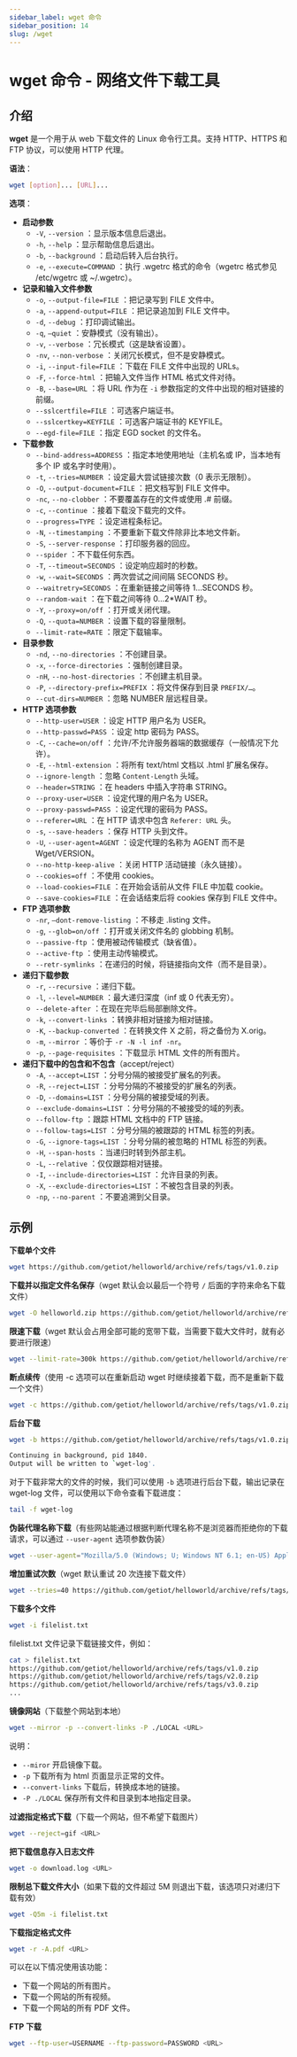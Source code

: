 ```yaml
---
sidebar_label: wget 命令
sidebar_position: 14
slug: /wget
---
```


# wget 命令 - 网络文件下载工具



## 介绍

**wget** 是一个用于从 web 下载文件的 Linux 命令行工具。支持 HTTP、HTTPS 和 FTP 协议，可以使用 HTTP 代理。

**语法**：

```bash
wget [option]... [URL]...
```

**选项**：

- **启动参数**
  - `-V`, `--version` ：显示版本信息后退出。
  - `-h`, `--help` ：显示帮助信息后退出。
  - `-b`, `--background` ：启动后转入后台执行。
  - `-e`, `--execute=COMMAND` ：执行 .wgetrc 格式的命令（wgetrc 格式参见 /etc/wgetrc 或 ~/.wgetrc）。
- **记录和输入文件参数**
  - `-o`, `--output-file=FILE` ：把记录写到 FILE 文件中。
  - `-a`, `--append-output=FILE` ：把记录追加到 FILE 文件中。
  - `-d`, `--debug` ：打印调试输出。
  - `-q`, `–quiet` ：安静模式（没有输出）。
  - `-v`, `--verbose` ：冗长模式（这是缺省设置）。
  - `-nv`, `--non-verbose` ：关闭冗长模式，但不是安静模式。
  - `-i`, `--input-file=FILE` ：下载在 FILE 文件中出现的 URLs。
  - `-F`, `--force-html` ：把输入文件当作 HTML 格式文件对待。
  - `-B`, `--base=URL` ：将 URL 作为在 `-i` 参数指定的文件中出现的相对链接的前缀。
  - `--sslcertfile=FILE` ：可选客户端证书。
  - `--sslcertkey=KEYFILE` ：可选客户端证书的 KEYFILE。
  - `--egd-file=FILE` ：指定 EGD socket 的文件名。
- **下载参数**
  - `--bind-address=ADDRESS` ：指定本地使用地址（主机名或 IP，当本地有多个 IP 或名字时使用）。
  - `-t`, `--tries=NUMBER` ：设定最大尝试链接次数（0 表示无限制）。
  - `-O`, `--output-document=FILE` ：把文档写到 FILE 文件中。
  - `-nc`, `--no-clobber` ：不要覆盖存在的文件或使用 .# 前缀。
  - `-c`, `--continue` ：接着下载没下载完的文件。
  - `--progress=TYPE` ：设定进程条标记。
  - `-N`, `--timestamping` ：不要重新下载文件除非比本地文件新。
  - `-S`, `--server-response` ：打印服务器的回应。
  - `--spider` ：不下载任何东西。
  - `-T`, `--timeout=SECONDS` ：设定响应超时的秒数。
  - `-w`, `--wait=SECONDS` ：两次尝试之间间隔 SECONDS 秒。
  - `--waitretry=SECONDS` ：在重新链接之间等待 1…SECONDS 秒。
  - `--random-wait` ：在下载之间等待 0…2*WAIT 秒。
  - `-Y`, `--proxy=on/off` ：打开或关闭代理。
  - `-Q`, `--quota=NUMBER` ：设置下载的容量限制。
  - `--limit-rate=RATE` ：限定下载输率。
- **目录参数**
  - `-nd`, `--no-directories` ：不创建目录。
  - `-x`, `--force-directories` ：强制创建目录。
  - `-nH`, `--no-host-directories` ：不创建主机目录。
  - `-P`, `--directory-prefix=PREFIX` ：将文件保存到目录 `PREFIX/…`。
  - `--cut-dirs=NUMBER` ：忽略 NUMBER 层远程目录。
- **HTTP 选项参数**
  - `--http-user=USER` ：设定 HTTP 用户名为 USER。
  - `--http-passwd=PASS` ：设定 http 密码为 PASS。
  - `-C`, `--cache=on/off` ：允许/不允许服务器端的数据缓存（一般情况下允许）。
  - `-E`, `--html-extension` ：将所有 text/html 文档以 .html 扩展名保存。
  - `--ignore-length` ：忽略 `Content-Length` 头域。
  - `--header=STRING` ：在 headers 中插入字符串 STRING。
  - `--proxy-user=USER` ：设定代理的用户名为 USER。
  - `--proxy-passwd=PASS` ：设定代理的密码为 PASS。
  - `--referer=URL` ：在 HTTP 请求中包含 `Referer: URL` 头。
  - `-s`, `--save-headers` ：保存 HTTP 头到文件。
  - `-U`, `--user-agent=AGENT` ：设定代理的名称为 AGENT 而不是 Wget/VERSION。
  - `--no-http-keep-alive` ：关闭 HTTP 活动链接（永久链接）。
  - `--cookies=off` ：不使用 cookies。
  - `--load-cookies=FILE` ：在开始会话前从文件 FILE 中加载 cookie。
  - `--save-cookies=FILE` ：在会话结束后将 cookies 保存到 FILE 文件中。
- **FTP 选项参数**
  - `-nr`, `–dont-remove-listing` ：不移走 .listing 文件。
  - `-g`, `--glob=on/off` ：打开或关闭文件名的 globbing 机制。
  - `--passive-ftp` ：使用被动传输模式（缺省值）。
  - `--active-ftp` ：使用主动传输模式。
  - `--retr-symlinks` ：在递归的时候，将链接指向文件（而不是目录）。
- **递归下载参数**
  - `-r`, `--recursive` ：递归下载。
  - `-l`, `--level=NUMBER` ：最大递归深度（inf 或 0 代表无穷）。
  - `--delete-after` ：在现在完毕后局部删除文件。
  - `-k`, `--convert-links` ：转换非相对链接为相对链接。
  - `-K`, `--backup-converted` ：在转换文件 X 之前，将之备份为 X.orig。
  - `-m`, `--mirror` ：等价于 `-r -N -l inf -nr`。
  - `-p`, `--page-requisites` ：下载显示 HTML 文件的所有图片。
- **递归下载中的包含和不包含**（accept/reject）
  - `-A`, `--accept=LIST` ：分号分隔的被接受扩展名的列表。
  - `-R`, `--reject=LIST` ：分号分隔的不被接受的扩展名的列表。
  - `-D`, `--domains=LIST` ：分号分隔的被接受域的列表。
  - `--exclude-domains=LIST` ：分号分隔的不被接受的域的列表。
  - `--follow-ftp` ：跟踪 HTML 文档中的 FTP 链接。
  - `--follow-tags=LIST` ：分号分隔的被跟踪的 HTML 标签的列表。
  - `-G`, `--ignore-tags=LIST` ：分号分隔的被忽略的 HTML 标签的列表。
  - `-H`, `--span-hosts` ：当递归时转到外部主机。
  - `-L`, `--relative` ：仅仅跟踪相对链接。
  - `-I`, `--include-directories=LIST` ：允许目录的列表。
  - `-X`, `--exclude-directories=LIST` ：不被包含目录的列表。
  - `-np`, `--no-parent` ：不要追溯到父目录。



## 示例

**下载单个文件**

```bash
wget https://github.com/getiot/helloworld/archive/refs/tags/v1.0.zip
```

**下载并以指定文件名保存**（wget 默认会以最后一个符号 `/` 后面的字符来命名下载文件）

```bash
wget -O helloworld.zip https://github.com/getiot/helloworld/archive/refs/tags/v1.0.zip
```

**限速下载**（wget 默认会占用全部可能的宽带下载，当需要下载大文件时，就有必要进行限速）

```bash
wget --limit-rate=300k https://github.com/getiot/helloworld/archive/refs/tags/v1.0.zip
```

**断点续传**（使用 -c 选项可以在重新启动 wget 时继续接着下载，而不是重新下载一个文件）

```bash
wget -c https://github.com/getiot/helloworld/archive/refs/tags/v1.0.zip
```

**后台下载**

```bash
wget -b https://github.com/getiot/helloworld/archive/refs/tags/v1.0.zip

Continuing in background, pid 1840.
Output will be written to `wget-log'.
```

对于下载非常大的文件的时候，我们可以使用 `-b` 选项进行后台下载，输出记录在 wget-log 文件，可以使用以下命令查看下载进度：

```bash
tail -f wget-log
```

**伪装代理名称下载**（有些网站能通过根据判断代理名称不是浏览器而拒绝你的下载请求，可以通过 `--user-agent` 选项参数伪装）

```bash
wget --user-agent="Mozilla/5.0 (Windows; U; Windows NT 6.1; en-US) AppleWebKit/534.16 (KHTML, like Gecko) Chrome/10.0.648.204 Safari/534.16" https://github.com/getiot/helloworld/archive/refs/tags/v1.0.zip
```

**增加重试次数**（wget 默认重试 20 次连接下载文件）

```bash
wget --tries=40 https://github.com/getiot/helloworld/archive/refs/tags/v1.0.zip
```

**下载多个文件**

```bash
wget -i filelist.txt
```

filelist.txt 文件记录下载链接文件，例如：

```bash
cat > filelist.txt
https://github.com/getiot/helloworld/archive/refs/tags/v1.0.zip
https://github.com/getiot/helloworld/archive/refs/tags/v2.0.zip
https://github.com/getiot/helloworld/archive/refs/tags/v3.0.zip
...
```

**镜像网站**（下载整个网站到本地）

```bash
wget --mirror -p --convert-links -P ./LOCAL <URL>
```

说明：

- `--miror` 开启镜像下载。
- `-p` 下载所有为 html 页面显示正常的文件。
- `--convert-links` 下载后，转换成本地的链接。
- `-P ./LOCAL` 保存所有文件和目录到本地指定目录。

**过滤指定格式下载**（下载一个网站，但不希望下载图片）

```bash
wget --reject=gif <URL>
```

**把下载信息存入日志文件**

```bash
wget -o download.log <URL>
```

**限制总下载文件大小**（如果下载的文件超过 5M 则退出下载，该选项只对递归下载有效）

```bash
wget -Q5m -i filelist.txt
```

**下载指定格式文件**

```bash
wget -r -A.pdf <URL>
```

可以在以下情况使用该功能：

- 下载一个网站的所有图片。
- 下载一个网站的所有视频。
- 下载一个网站的所有 PDF 文件。

**FTP 下载**

```bash
wget --ftp-user=USERNAME --ftp-password=PASSWORD <URL>
```

